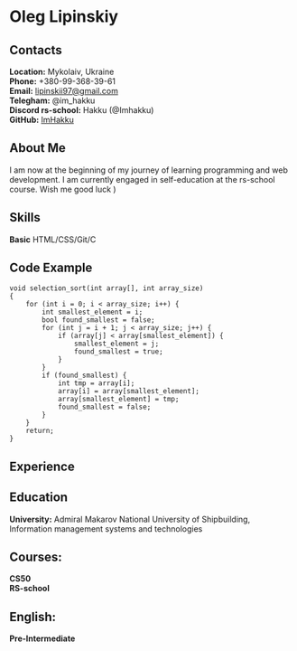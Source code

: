 # Oleg Lipinskiy
## Contacts
__Location:__ Mykolaiv, Ukraine<br>
__Phone:__ +380-99-368-39-61<br>
__Email:__ lipinskii97@gmail.com<br>
__Telegham:__ @im_hakku<br>
__Discord rs-school:__ Hakku (@Imhakku)<br>
__GitHub:__ [ImHakku](https://github.com/ImHakku)<br>
## About Me
I am now at the beginning of my journey of learning programming and web development. I am currently engaged in self-education at the rs-school course. Wish me good luck )<br>
## Skills
__Basic__ HTML/CSS/Git/C<br>
## Code Example
```
void selection_sort(int array[], int array_size)
{
    for (int i = 0; i < array_size; i++) {
        int smallest_element = i;
        bool found_smallest = false;
        for (int j = i + 1; j < array_size; j++) {
            if (array[j] < array[smallest_element]) {
                smallest_element = j;
                found_smallest = true;
            }
        }
        if (found_smallest) {
            int tmp = array[i];
            array[i] = array[smallest_element];
            array[smallest_element] = tmp;
            found_smallest = false;
        }
    }
    return;
}
```
## Experience
## Education
__University:__ Admiral Makarov National University of Shipbuilding, Information management systems and technologies <br>
## Courses:
__CS50__<br>
__RS-school__<br>
## English:
__Pre-Intermediate__